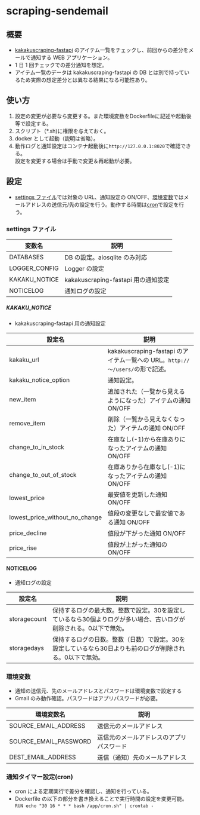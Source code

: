 # scraping-sendemail

## 概要

- [kakakuscraping-fastapi](https://github.com/gkjg8787/kakakuscraping-fastapi) のアイテム一覧をチェックし、前回からの差分をメールで通知する WEB アプリケーション。
- 1 日 1 回チェックでの差分通知を想定。
- アイテム一覧のデータは kakakuscraping-fastapi の DB とは別で持っているため実際の想定差分とは異なる結果になる可能性あり。

## 使い方

1. 設定の変更が必要なら変更する。また環境変数をDockerfileに記述や起動後等で設定する。
1. スクリプト（*.sh)に権限を与えておく。
1. docker として起動（説明は省略）。
1. 動作ログと通知設定はコンテナ起動後に`http://127.0.0.1:8020`で確認できる。<br>設定を変更する場合は手動で変更＆再起動が必要。

## 設定

- [settings ファイル](scraping-sendemail/settings.py)では対象の URL、通知設定の ON/OFF、[環境変数](#環境変数)ではメールアドレスの送信元/先の設定を行う。動作する時間は[cron](#通知タイマー設定(cron))で設定を行う。

### settings ファイル

| 変数名        | 説明                                |
| ------------- | ----------------------------------- |
| DATABASES     | DB の設定。aiosqlite のみ対応       |
| LOGGER_CONFIG | Logger の設定                       |
| KAKAKU_NOTICE | kakakuscraping-fastapi 用の通知設定 |
| NOTICELOG     | 通知ログの設定                      |

##### KAKAKU_NOTICE

- kakakuscraping-fastapi 用の通知設定

| 設定名                         | 説明                                                                                     |
| ------------------------------ | ---------------------------------------------------------------------------------------- |
| kakaku_url                     | kakakuscraping-fastapi のアイテム一覧への URL。`http://～/users/`の形で記述。 |
| kakaku_notice_option           | 通知設定。                                                                        |
| new_item                       | 追加された（一覧から見えるようになった）アイテムの通知 ON/OFF                            |
| remove_item                    | 削除（一覧から見えなくなった）アイテムの通知 ON/OFF                                      |
| change_to_in_stock             | 在庫なし(-1)から在庫ありになったアイテムの通知 ON/OFF                                    |
| change_to_out_of_stock         | 在庫ありから在庫なし(-1)になったアイテムの通知 ON/OFF                                    |
| lowest_price                   | 最安値を更新した通知 ON/OFF                                                              |
| lowest_price_without_no_change | 値段の変更なしで最安値である通知 ON/OFF                                                  |
| price_decline                  | 値段が下がった通知 ON/OFF                                                                |
| price_rise                     | 値段が上がった通知の ON/OFF                                                              |

#### NOTICELOG

- 通知ログの設定

| 設定名 | 説明 |
| ---- | ---- |
| storagecount | 保持するログの最大数。整数で設定。30を設定しているなら30個よりログが多い場合、古いログが削除される。0以下で無効。 |
| storagedays | 保持するログの日数。整数（日数）で設定。30を設定しているなら30日よりも前のログが削除される。0以下で無効。 |

### 環境変数

- 通知の送信元、先のメールアドレスとパスワードは環境変数で設定する
- Gmail のみ動作確認。パスワードはアプリパスワードが必要。

| 環境変数名            | 説明                                     |
| --------------------- | ---------------------------------------- |
| SOURCE_EMAIL_ADDRESS  | 送信元のメールアドレス                   |
| SOURCE_EMAIL_PASSWORD | 送信元のメールアドレスのアプリパスワード |
| DEST_EMAIL_ADDRESS    | 送信（通知）先のメールアドレス           |

### 通知タイマー設定(cron)

- cron による定期実行で差分を確認し、通知を行っている。
- Dockerfile の以下の部分を書き換えることで実行時間の設定を変更可能。<br>
  `RUN echo "30 16 * * * bash /app/cron.sh" | crontab -`
